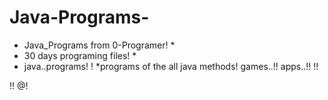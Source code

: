 # Java-Programs-
* Java_Programs from 0-Programer! *
* 30 days programing files! *
* java..programs! !
*programs of the all java methods!
games..!!
apps..!!
  !!
  
!!
@!
